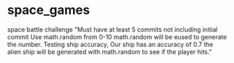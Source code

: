 # space_games
space battle challenge
"Must have at least 5 commits not including initial commit Use math.random from 0-10 math.random will be eused to generate the number. Testing ship accuracy, Our ship has an accuracy of 0.7 the alien ship will be generated with math.random to see if the player hits."